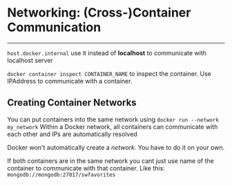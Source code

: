 # Networking: (Cross-)Container Communication 

---

`host.docker.internal` use it instead of **localhost** to communicate with localhost server

`docker container inspect CONTAINER_NAME` to inspect the container. Use IPAddress to communicate with a container. 

## Creating Container Networks

You can put containers into the same network using `docker run --network my_network`
Within a Docker network, all containers can communicate with each other and IPs are automatically resolved

Docker won't automatically create a *network*. You have to do it on your own.

If both containers are in the same network you cant just use name of the container to communicate with that container. Like this: 
`mongodb://mongodb:27017/swfavorites`